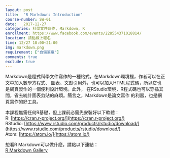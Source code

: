 ```yaml
---
layout: post  
title:  "R Markdown: Introduction"  
course-number: SW-01  
date:   2017-12-27  
categories: 科學文件寫作, Markdown, R  
enrollment: https://www.facebook.com/events/228554371018814/  
location: 請點線上報名  
time: 12/27 18:00~21:00  
img: markdown.png  
requirement: ["自備筆電"]  
comments: true  
exclude: true
---
```

Markdown是程式科學文件寫作的一種格式，在Markdown環境裡，作者可以在正文中加入數學方程式、
圖表、文獻引用外，也可以加入HTML程式碼，所以它也是網頁製作的一個便利設計環境。此外，
在RStudio環境，R程式碼也可以穿插其間，省去統計圖表剪貼的麻煩。簡言之，Markdown是論文寫作
的利器，也是網頁寫作的好工具。

本課程無需任何R基礎，但上課前必需先安裝好以下軟體：    
R: [https://cran.r-project.org/](https://cran.r-project.org/)  
RStudio: [https://www.rstudio.com/products/rstudio/download/](https://www.rstudio.com/products/rstudio/download/)  
Atom: [https://atom.io/](https://atom.io/)  

想看R Markdown可以做什麼，請點以下連結：  
[R Markdown Gallery](http://rmarkdown.rstudio.com/gallery.html)
